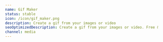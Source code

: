 ```yaml
---
name: Gif Maker
status: stable
icon: /icon/gif_maker.png
description: Create a gif from your images or video
seoOptimizedDescription: Create a gif from your images or video. Free & no ads.
channel: media
---
```

